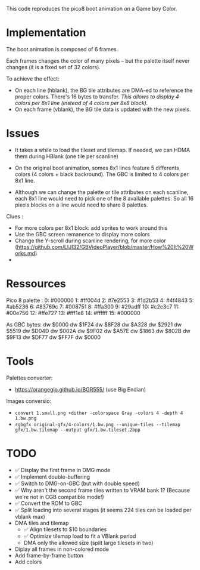 This code reproduces the pico8 boot animation on a Game boy Color.

Implementation
==============

The boot animation is composed of 6 frames.

Each frames changes the color of many pixels – but the palette itself never changes (it is a fixed set of 32 colors).

To achieve the effect:

- On each line (hblank), the BG tile attributes are DMA-ed to reference the proper colors. There's 16 bytes to transfer.
  _This allows to display 4 colors per 8x1 line (instead of 4 colors per 8x8 block)._
- On each frame (vblank), the BG tile data is updated with the new pixels.

Issues
======

- It takes a while to load the tileset and tilemap.
 If needed, we can HDMA them during HBlank (one tile per scanline)

- On the original boot animation, somes 8x1 lines feature 5 differents colors (4 colors + black backround). The GBC is limited to 4 colors per 8x1 line.
- Although we can change the palette or tile attributes on each scanline, each 8x1 line would need to pick one of the 8 available palettes. So all 16 pixels blocks on a line would need to share 8 palettes.

Clues :

- For more colors per 8x1 block: add sprites to work around this
- Use the GBC screen remanence to display more colors
- Change the Y-scroll during scanline rendering, for more color (https://github.com/LIJI32/GBVideoPlayer/blob/master/How%20It%20Works.md)
-

Ressources
==========

Pico 8 palette :
0: #000000
1: #ff004d
2: #7e2553
3: #1d2b53
4: #4f4843
5: #ab5236
6: #83769c
7: #008751
8: #ffa300
9: #29adff
10: #c2c3c7
11: #00e756
12: #ffe727
13: #fff1e8
14: #ffffff
15: #000000

As GBC bytes:
dw $0000
dw $1F24
dw $8F28
dw $A328
dw $2921
dw $5519
dw $D04D
dw $002A
dw $9F02
dw $A57E
dw $1863
dw $802B
dw $9F13
dw $DF77
dw $FF7F
dw $0000


Tools
=====

Palettes converter:
- https://orangeglo.github.io/BGR555/ (use Big Endian)

Images conversio:
- `convert 1.small.png +dither -colorspace Gray -colors 4 -depth 4 1.bw.png`
- `rgbgfx original-gfx/4-colors/1.bw.png --unique-tiles --tilemap gfx/1.bw.tilemap --output gfx/1.bw.tileset.2bpp`


TODO
====

- ✅ Display the first frame in DMG mode
- ✅ Implement double-buffering
- ✅ Switch to DMG-on-GBC (but with double speed)
- ✅ Why aren't the second frame tiles written to VRAM bank 1?
 (Because we're not in CGB compatible mode!)
- ✅ Convert the ROM to GBC
- ✅ Split loading into several stages (it seems 224 tiles can be loaded per vblank max)
- DMA tiles and tilemap
  - ✅ Align tilesets to $10 boundaries
  - ✅ Optimize tilemap load to fit a VBlank period
  - DMA only the allowed size (split large tilesets in two)
- Diplay all frames in non-colored mode
- Add frame-by-frame button
- Add colors
